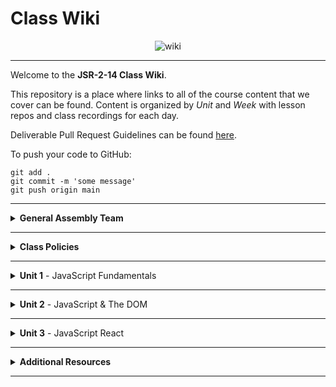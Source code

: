 # Class Wiki

<div align="center">
  <img src="https://i.imgur.com/e2Ma89q.png" alt="wiki">
</div>

____

Welcome to the <b>JSR-2-14 Class Wiki</b>.

This repository is a place where links to all of the course content that we cover can be found. Content is organized by <i>Unit</i> and <i>Week</i> with lesson repos and class recordings for each day.

Deliverable Pull Request Guidelines can be found [here](https://github.com/JSR-2-14/template_pull_request).

To push your code to GitHub:
```
git add .
git commit -m 'some message'
git push origin main
```

____

<details><summary><strong>General Assembly Team</strong></summary>

<ul type="none">

____

<div align="center">
  <img width="200px" src="https://i.imgur.com/CtbHzuV.png" alt="michael">
  <h3>Michael Lackey</h3>
  <h4>Lead Instructor</h4>
  <p>Hi! My name is Michael and I’ll be your <b>Lead Instructor</b> for the duration of the JSR-2-14 Course! My role will be to teach you everything you want to learn about JavaScript basics, and then take it even further by utilizing what we learn in JavaScript with the React Library to build some really awesome stuff!</p>
  <p>I am a software engineer with a proven track record in healthcare. I have a passion for people and love to tackle complex problems. As a seasoned leader, I am driven to help those I work with to see their potential. I’ve been with GA since 2020. I love styling with CSS and working with Front End dev frameworks like ReactJS!</p>
  <span><a href="https://github.com/mlackey9601">GitHub</a> | <a href="https://www.linkedin.com/in/michaelglackey/">LinkedIn</a> | <a href="https://michaellackey.com/">My Personal Website</a></span>
  <br>
</div>

____

<div align="center">
  <img width="200px" src="https://i.imgur.com/7e5DTEw.png" alt="filipe">
  <h3>Filipe Marques</h3>
  <h4>Instructional Associate</h4>
  <p>Hi! My name is Filipe and I’ll be your <b>Instructional Associate</b> for the duration of the JSR-2-14 Course! I will be checking your attendance, grading your assignments and helping you debug. I'll also even teach a few lessons!</p>
  <p>I am a recent graduate from GA's Software Engineering Immersive program, and I am excited to help everyone of you on this journey and make sure you get the most out of it!</p>
  <p>As a Developer I like to be innovative. I use algorithms, patterns and engineering principles to craft and mold products into something that users will love. At the same time I thrive on efficiency and work quickly.</p>
  <span><a href="https://github.com/filipeqm94">GitHub</a> | <a href="https://www.linkedin.com/in/marques-fq/">LinkedIn</a> | <a href="https://filipemarques.me/">My Personal Website</a></span>
  <br>
</div>

____

</ul>

</details>

____
<details><summary><strong>Class Policies</strong></summary><p>

Below, you will find Class Policies and Requirements as laid out in Orientation and conveyed by the Instructional Team.  We compile them here for your reference and review.

</p>

<ul type="none">

<li><details><summary><strong>Code of Conduct</strong></summary><p>

<ul>
  <li>Foster a productive classroom environment.</li>
  <li>Treat others with respect and dignity.</li>
  <li>Remember that everyone is coming at this with a different background.</li>
  <li>Professionalism in all methods of communication, both in-person <i>and</i> online.
    <ul>
      <li>Slack is an extension of our on-campus community. We ask that you remain courteous, respectful, and professional while engaging on Slack.</li>
    </ul>
  </li>
  <li><b>Zero tolerance for plagiarism and cheating.</b></li>
</ul>

</p></details></li>

<li><details><summary><strong>Deliverable Submission Requirements</strong></summary><p>

<ul>
  <li>Deliverables must be submitted following the <a href="https://github.com/JSR-2-14/template_pull_request">PR Guidelines</a>.</li>
  <li>Students must meet deliverable requirements for the submission to be marked as "Complete".</li>
  <li>Deliverables are <i>always</i> due the following class day at the beginning of class, unless otherwise stated.</li>
  <li>There is a grace period for re-submission or late submission.  All re-submits/late submits are due the <b>Monday following the week of assignment</b>.
    <ul>
      <li>Deliverables assigned on Fridays <b>do not</b> have a re-submit <i>or</i> late submit grace period.</li>
      <li>Deliverables submitted <i>after</i> the grace period <b>will not</b> be graded or accepted and will be marked as "Incomplete".</li>
    </ul>
  </li>
</ul>

</p></details></li>

<li><details><summary><strong>Graduation Requirements</strong></summary><p>

<ul>
  <li>Meet Project Requirements.
    <ul><li>Satisfactorily complete and present a project for <i>each</i> of the <b>3</b> units.</li></ul>
  </li>
  <li>Submit and complete a <i>minimum</i> of <b>80%</b> of deliverables (labs, homework, etc.).</li>
  <li>Adhere to attendance policy.
    <ul>
      <li>Students are allowed <b>3</b> absences over the <i>entire</i> course.</li>
      <li><b>3</b> tardies or early departures equals <b>1</b> absence.</li>
    </ul>
  </li>
</ul>

</p></details></li>

<li><details><summary><strong>A Note on Plagiarism</strong></summary><p>

<ul>
  <li>Plagiarism is a serious offense and grounds for immediate withdrawal.</li>
  <li>You are encouraged to ask others, including students, instructors, and sites like <i>Stack Overflow</i> for help. However, it is <b><i>not acceptable to copy</i></b> another persons code and submit it as your own. More importantly, it is detrimental to your own learning and growth.</li>
  <li>Small snippets of code that solve small problems taken from sites like <i>Stack Overflow</i> are generally an exception to this rule. If you aren't sure, it is your responsibility to <b><i>ask your instructor</i></b>. To be on the safe side, we ask that you credit the person/resource you got the code from in a comment, and let an instructor take a look at it.</li>
</ul>

</p></details></li>

<li><details><summary><strong>Observed Holidays</strong></summary><p>

<p>
The following dates are observed Holidays for this immersive.  There will be no class days on or within any of the date ranges listed below.  If you have any questions regarding Holidays, or have a special circumstance, please don't hesitate to reach out to your instructional team.
</p>

| Holiday | Dates |
|:---:|:---:|
| President's Day | February 21st, 2022 |

</p></details></li>

</ul></details>

____

<details><summary><strong>Unit 1</strong> - JavaScript Fundamentals</summary><p>

<ul type="none">

<details><summary><strong>Week 1</strong></summary>

<p>
In Week 1, we start off by getting all of our <b>Installations</b> done. We make sure we are all using <b>Slack</b>, the primary communication tool for our time at GA, and we make sure we are using one of the approved <b>browsers</b> for this course. Then we install <b>Homebrew</b>, which we will then use to install most of the other programs we will use throughout this course. In addition, we get our <b>Terminal</b> all set up.
</p>

| Monday: 2/14 | Wednesday: 2/16 |
|:---:|:---:|
| No Class | [Installations](https://ga-curriculum.vercel.app/docs/unit-1/installations) |


<ul type="none">

<details><summary>Class Recordings</summary>

| Monday: 2/14 | Wednesday: 2/16 |
|:---:|:---:|
| No Recording | [Recording](https://generalassembly.zoom.us/rec/share/WN5aVnpDaAwShk32-d3PpnSXNb6iSvYyDD7tnJ7ZzoYKKAXSwXZ3n9DzvNUiqiN5.ArisKG_MpxD6ltZT) |
|  | Passcode: `%&7RWHmk` |

</ul>

</details>

<details><summary><strong>Week 2</strong></summary>

<p>
In Week 2, we make sure we have a solid understanding of how to use the <b>Command Line</b>. We also discuss the fundamental aspects of using <b>GitHub</b> as our remote repository host. We also begin to learn about the basic <b>data types</b> in JavaScript.
</p>

| Monday: 2/21 | Wednesday: 2/23 |
|:---:|:---:|
| President's Day | [Command Line & GitHub](https://ga-curriculum.vercel.app/docs/unit-1/command-line-js) |
|  | [JS Data Types](https://ga-curriculum.vercel.app/docs/unit-1/data-types) |

<ul type="none">

<details><summary>Class Recordings</summary>

| Monday: 2/21 | Wednesday: 2/23 |
|:---:|:---:|
| No Recording | [Recording](https://generalassembly.zoom.us/rec/share/Q0cRNUvMeS5IhmqE9kgcqx9ThCIQ9JkFYMPe3ljqJog90Gw8ZPVu2D0942ddfl4.t5BFb-JmkOqEl633) |
|  | Passcode: `aTK5#XP4` |

</ul>

</details>

<details><summary><strong>Week 3</strong></summary>

<p>
In Week 3, we cover <b>conditional</b> statements in JavaScript as well as <b>loops</b>. Then we move into <b>functions</b> and how <b>scope</b> works in JavaScript.
</p>

| Monday: 2/28 | Wednesday: 3/2 |
|:---:|:---:|
| [Conditionals & Loops](https://ga-curriculum.vercel.app/docs/unit-1/conditionals-and-loops) | [Functions & Scope](https://ga-curriculum.vercel.app/docs/unit-1/functions-and-scope) |
|  | [Mad Libs Homework](https://ga-curriculum.vercel.app/docs/exercises/madlibs) |

<ul type="none">

<details><summary>Class Recordings</summary>

| Monday: 2/28 | Wednesday: 3/2 |
|:---:|:---:|
| [Recording](https://generalassembly.zoom.us/rec/share/EeAu6rMbFNex0-fQE0QbphWRkQqhed1VUOQGDYQKv4NFPw36hzyILbGMytRmVgQu.e8u2VJMrX26wxhPY) | [Recording](https://generalassembly.zoom.us/rec/share/XAzsAJK_uJABlgbusIW1DDicBqMbrVg5NOs1KOZ74sNVqzHV_83XSHrQL1v19u3u.l177QLZAoPWLw130) |
| Passcode: `tDG1=5Y%` | Passcode: `&13Xb^pJ` |

</ul>

</details>

<details><summary><strong>Week 4</strong></summary>

<p>
In Week 4, we go in depth with JavaScript <b>objects</b> and what a powerful data structure they can be. We are also introduced to our <b>first project</b>, a Choose Your Own Adventure game!
</p>

| Monday: 3/7 | Wednesday: 3/9 |
|:---:|:---:|
| [JS Objects](https://ga-curriculum.vercel.app/docs/unit-1/objects-and-json) | [Intro to Project 1](https://ga-curriculum.vercel.app/docs/projects/CYOA) |
| [Jurassic Objects Lab](https://ga-curriculum.vercel.app/docs/exercises/jurassic-objects) |  |

<ul type="none">

<details><summary>Class Recordings</summary>

| Monday: 3/7 | Wednesday: 3/9 |
|:---:|:---:|
| [Recording](https://generalassembly.zoom.us/rec/share/V8t9JHNppbTM3BIZQHqgoZkbeJ030vaHNX8X8TGMidzT8LPGhQMs2Wj5pH2zxO2p.XwfMoTo62a65iM3J) | [Recording](https://generalassembly.zoom.us/rec/share/KHzyOtoXP3GsmCu-P5aeLWeclfb5P8JB8xR04jeKC6Jho9vRQRarzpPvHVEvpQ.0ZmbbR9Xuci2AVsF) |
| Passcode: `wg8s+WNw` | Passcode: `0Awy=VT&` |

</ul>

</details>

</details>

____

<details><summary><strong>Unit 2</strong> - JavaScript & The DOM</summary><p>

<ul type="none">

<details><summary><strong>Week 5</strong></summary>

<p>
In Week 5, we are introduced to the <b>DOM</b>. Then we get some practice working with it by trying to fix up a certain someone's broken website. Then, we learn about JavaScript <b>events</b> that can affect the DOM. Finally, we cover <b>Higher Order Functions</b> and how they can make our code more efficient and easier to write.
</p>

| Monday | Wednesday |
|:---:|:---:|
| [Intro to the DOM](https://ga-curriculum.vercel.app/docs/unit-2/intro-to-dom) | [DOM Events](https://ga-curriculum.vercel.app/docs/unit-2/dom-events) |
| [Fast & Furious Lab](https://ga-curriculum.vercel.app/docs/exercises/js-fast-and-furious) | [Higher Order Functions](https://ga-curriculum.vercel.app/docs/unit-2/higher-order-functions) |
| []() | [Higher Order Functions Lab](https://ga-curriculum.vercel.app/docs/exercises/hof) |

<ul type="none">

<details><summary>Class Recordings</summary>

| Monday | Wednesday |
|:---:|:---:|
| [Recording](https://generalassembly.zoom.us/rec/share/MlmL_yeQmZwjaQV6tVjhoUguBafdmlCa2-4558Cakg_ShtzXC_RScF7e8xvQtypG.XyzuQGEVh8oeWoyW) | [Recording](https://generalassembly.zoom.us/rec/share/lfnfNeOcw9AJzvCKBoVa5SfIPcWH2RS0GhN0iN0YXsQHOLAUmgrxB0P-vIQlMD0.1oaxIzqL61EOKdNV) |
| Passcode: `2.qHw31x` | Passcode: `82&W6j+e` |

</ul>

</details>

<details><summary><strong>Week 6</strong></summary>

<p>
  In Week 6, we learn how to make <b>axios</b> calls to <b>APIs</b> in order to flesh our apps out with robust data.
</p>

| Monday | Wednesday |
|:---:|:---:|
| [JS & APIs](https://ga-curriculum.vercel.app/docs/unit-2/js-and-apis) | [Intro to Project 2](https://ga-curriculum.vercel.app/docs/unit-2/intro-to-API-site) |


<ul type="none">

<details><summary>Class Recordings</summary>

| Monday | Wednesday |
|:---:|:---:|
| [Recording](https://generalassembly.zoom.us/rec/share/Xlax8piqTRw9VB-wVqUOiNZk5jh5itZUY3O1u7HY5HISAZOMZIq3rCW--W_FnaXn.yqv8NSw9SA3iDLZC) | No Recording |
| Passcode: `V6zGE!h9` |  |

</ul>

<br>

</details>

</details>

____

<details><summary><strong>Unit 3</strong> - JavaScript React</summary><p>

<ul type="none">

<details><summary><strong>Week 7</strong></summary>

<p>
  In Week 7, we learn how we can use JavaScript with external libraries like <b>React</b> to make our web pages even more dynamic. We learn how <b>components</b> in React can make our code more modular and reusable. Then we learn how the relationships between our components matter by building out <b>Component Hierarchy Diagrams</b>. We learn to pass <b>props</b> between our components and get to practice this concept with a fun Lord of the Rings lab.
</p>

| Monday | Wednesday |
|:---:|:---:|
| [Intro to React](https://ga-curriculum.vercel.app/docs/unit-3/intro-react) | [Component Hierarchy Diagrams](https://ga-curriculum.vercel.app/docs/unit-3/component-hierarchy) |
| [React Components](https://ga-curriculum.vercel.app/docs/unit-3/react-components) | [React Props](https://ga-curriculum.vercel.app/docs/unit-3/react-props) |
| []() | [React LOTR Lab](https://ga-curriculum.vercel.app/docs/exercises/react-lotr) |


<ul type="none">

<details><summary>Class Recordings</summary>

| Monday | Wednesday |
|:---:|:---:|
| [Recording](https://generalassembly.zoom.us/rec/share/c0nGfVHvBB27VB-k0X63tHDsewDyJ6zBeO5oeoR3TlvqViVXGlSZUo_Gn6KQX5EJ.oiHb23nsyGkzrK48) | [Recording](https://generalassembly.zoom.us/rec/share/El8ETG4uhF2s7_McanWePFL9bLsVQU1Bt2dcRBLEnJ5DNZz1AwzgX_T07MjcnvdB.YTFNHFZ1xqQdYeA6) |
| Passcode: `!kSn4&RL` | Passcode: `Em=?9U61` |

</ul>

</details>

<details><summary><strong>Week 8</strong></summary>

<p>
  In Week 8, we learn a more efficient way to get our components on the page by <b>mapping</b> through our data. Then we practice with a big lab as we map through movie data to create a web page.
</p>

| Monday | Wednesday |
|:---:|:---:|
| [Mapping Components](https://ga-curriculum.vercel.app/docs/unit-3/mapping-components) | [Movie Mapping](https://ga-curriculum.vercel.app/docs/exercises/movie-mapping) |
| [Mapping Contacts](https://ga-curriculum.vercel.app/docs/exercises/mapping-components) |  |


<ul type="none">

<details><summary>Class Recordings</summary>

| Monday | Wednesday |
|:---:|:---:|
| [Recording](https://generalassembly.zoom.us/rec/share/_jd-86tS2nM4UI_toxd-rUt8QVmm-5iDJ8hamPSRgLatCHyjY0BY7Rgsjqa_v36z.aauF_EBfULNOmxMd) | [Recording](https://generalassembly.zoom.us/rec/share/nzZ0bMimz7hwT3g_Ce4ab8X5IfRLBl8kzVACfpqzmmzejzSxtk8W26kWDhdeo2VQ.4AMB2MpUB1CUQM-L) |
| Passcode: `DX%y%l+7` | Passcode: `y5mr+E^h` |

</ul>

<br>

</details>
  
<details><summary><strong>Week 9</strong></summary>

<p>
  In Week 9, we get into a heavier concept with React: <b>State & Hooks</b>, and we learn how to use these new tools to more effectively craft our pages. Then we practice by building out an ATM with <b>useState</b>. Then we learn about another hook called <b>useEffect</b>.
</p>

| Monday | Wednesday |
|:---:|:---:|
| [Intro to Hooks & State](https://ga-curriculum.vercel.app/docs/unit-3/intro-state-hooks) | [Hooks ATM](https://ga-curriculum.vercel.app/docs/exercises/hooks-atm) |
|  | [useEffect](https://ga-curriculum.vercel.app/docs/unit-3/useEffect) |


<ul type="none">

<details><summary>Class Recordings</summary>

| Monday | Wednesday |
|:---:|:---:|
| [Recording](https://generalassembly.zoom.us/rec/share/U_UXobJ6O1yUoFXBD7L0nJQt0NdQC4sLuOp9LUAjGYE2sROb35Aka4b9wwsZOBQZ.Y7N9DqrBBo-CCH_G) | [Recording](https://generalassembly.zoom.us/rec/share/MHvjEnsljL7egnKSbJ65vtO6zKBq6vcBuHYHnAMXNfnkELKiwc2JF7ah-nsuVSln.bJHQUWUKaHrud4qX) |
| Passcode: `3bNia=js` | Passcode: `D&hw1jjR` |

</ul>

<br>

</details>
  
<!-- <details><summary><strong>Week 9</strong></summary>

<p>
  In Week 10, we learn how to make <b>API calls with React</b> by utilizing useEffect and get to practice that by doing a Kanye West lab.
</p>

| Monday | Wednesday |
|:---:|:---:|
| [React w/ APIs](https://ga-curriculum.vercel.app/docs/unit-3/react-APIs) | [Intro to Project 3](https://ga-curriculum.vercel.app/docs/unit-3/intro-to-react-APIs) |
| [Kanye useEffect Lab / HW](https://ga-curriculum.vercel.app/docs/exercises/kanye-useEffect) |  |


<ul type="none">

<details><summary>Class Recordings</summary>

| Monday | Wednesday |
|:---:|:---:|
| [Recording]() | [Recording]() |
| Passcode: ` ` | Passcode: ` ` |

</ul>

<br>

</details> -->

</details>

____

</details>

<details><summary><strong>Additional Resources</strong></summary><p>

Below is a list of additional resources that were hand-picked by your instructors. If you find that you don't have the time during the immersive, these resources will still help to solidify your understanding of key concepts after graduation.
  <ul type="none">

  <li><details><summary><strong>Practice</strong> - sites to hone your skills</summary><p>

  - [Codeacademy](https://www.codecademy.com/catalog)
  - [Codewars](https://www.codewars.com)
  - [CSS Battle](https://cssbattle.dev/)
  - [CSS Diner](https://flukeout.github.io/)
  - [Flexbox Froggy](https://flexboxfroggy.com/)
  - [Grid Garden](https://cssgridgarden.com/)
  - [Screeps](https://screeps.com/)
  </p></details></li>

  <li><details><summary><strong>Reading</strong> - helpful articles and topics</summary><p>

  - [10 Need-to-know Mac Terminal Commands](https://scotch.io/bar-talk/10-need-to-know-mac-terminal-commands)
  - [Eloquent JavaScript](https://eloquentjavascript.net/)
  - [CSS Tricks](https://css-tricks.com/)
  - [Rubber Duck Debugging](https://rubberduckdebugging.com/)
  - [Medium: What Is An API?](https://medium.com/free-code-camp/what-is-an-api-in-english-please-b880a3214a82)
  - [Medium: Higher Order Functions](https://medium.com/javascript-in-plain-english/4-must-know-higher-order-functions-in-javascript-411f85545881)
  - [Medium: Local Git Repos vs Remote Repos](https://medium.com/swlh/git-local-repo-and-github-remote-repo-eae1c948fbf5)
  - [Medium: Explaining API's](https://medium.com/javascript-in-plain-english/many-developers-struggle-with-explaining-apis-20a071d74596)
  </p></details></li>

  <li><details><summary><strong>Documentation</strong> - commonly used docs for reference</summary><p>

  - [MDN JavaScript Docs](https://developer.mozilla.org/en-US/docs/Web/JavaScript/Guide)
  - [W3Schools CSS Docs](https://www.w3schools.com/cssref/default.asp)
  - [React Docs](https://reactjs.org/docs/getting-started.html)

  </p></details></li>

  <li><details><summary><strong>Cheatsheets</strong> - quick references</summary><p>

  - [Mac Terminal Commands Cheatsheet](https://www.makeuseof.com/tag/mac-terminal-commands-cheat-sheet/)
  - [OhMyZsh Cheatsheet](https://github.com/ohmyzsh/ohmyzsh/wiki/Cheatsheet)
  - [VSCode Keyboard Shortcut Cheatsheet](https://code.visualstudio.com/shortcuts/keyboard-shortcuts-macos.pdf)
  - [Markdown Cheatsheet](https://www.markdownguide.org/cheat-sheet/)
  - [JavaScript Cheatsheet](https://websitesetup.org/javascript-cheat-sheet/)
  - [ES6 Cheatsheet](https://devhints.io/es6)
  </p></details></li>

  </ul>

</p></details>

____
